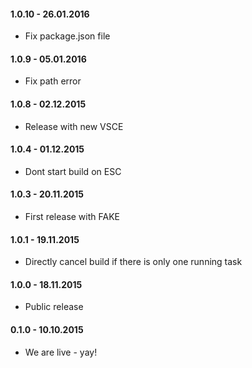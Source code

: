 #### 1.0.10 - 26.01.2016
* Fix package.json file

#### 1.0.9 - 05.01.2016
* Fix path error

#### 1.0.8 - 02.12.2015
* Release with new VSCE

#### 1.0.4 - 01.12.2015
* Dont start build on ESC

#### 1.0.3 - 20.11.2015
* First release with FAKE

#### 1.0.1 - 19.11.2015
* Directly cancel build if there is only one running task

#### 1.0.0 - 18.11.2015
* Public release

#### 0.1.0 - 10.10.2015
* We are live - yay!
